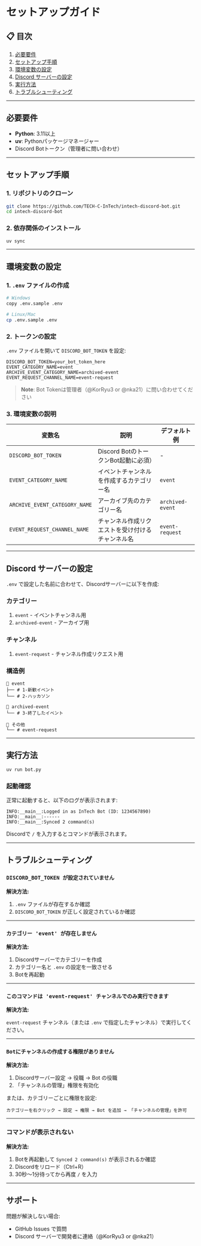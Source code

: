 # セットアップガイド

## 📋 目次

1. [必要要件](#必要要件)
2. [セットアップ手順](#セットアップ手順)
3. [環境変数の設定](#環境変数の設定)
4. [Discord サーバーの設定](#discord-サーバーの設定)
5. [実行方法](#実行方法)
6. [トラブルシューティング](#トラブルシューティング)

---

## 必要要件

- **Python**: 3.11以上
- **uv**: Pythonパッケージマネージャー
- Discord Botトークン（管理者に問い合わせ）

---

## セットアップ手順

### 1. リポジトリのクローン

```bash
git clone https://github.com/TECH-C-InTech/intech-discord-bot.git
cd intech-discord-bot
```

### 2. 依存関係のインストール

```bash
uv sync
```

---

## 環境変数の設定

### 1. `.env` ファイルの作成

```bash
# Windows
copy .env.sample .env

# Linux/Mac
cp .env.sample .env
```

### 2. トークンの設定

`.env` ファイルを開いて `DISCORD_BOT_TOKEN` を設定:

```env
DISCORD_BOT_TOKEN=your_bot_token_here
EVENT_CATEGORY_NAME=event
ARCHIVE_EVENT_CATEGORY_NAME=archived-event
EVENT_REQUEST_CHANNEL_NAME=event-request
```

> **Note**: Bot Tokenは管理者（@KorRyu3 or @nka21）に問い合わせてください

### 3. 環境変数の説明

| 変数名 | 説明 | デフォルト例 |
|--------|------|--------------|
| `DISCORD_BOT_TOKEN` | Discord BotのトークンBot起動に必須） | - |
| `EVENT_CATEGORY_NAME` | イベントチャンネルを作成するカテゴリー名 | `event` |
| `ARCHIVE_EVENT_CATEGORY_NAME` | アーカイブ先のカテゴリー名 | `archived-event` |
| `EVENT_REQUEST_CHANNEL_NAME` | チャンネル作成リクエストを受け付けるチャンネル名 | `event-request` |

---

## Discord サーバーの設定

`.env` で設定した名前に合わせて、Discordサーバーに以下を作成:

### カテゴリー

1. `event` - イベントチャンネル用
2. `archived-event` - アーカイブ用

### チャンネル

1. `event-request` - チャンネル作成リクエスト用

### 構造例

```text
📁 event
├── # 1-新歓イベント
└── # 2-ハッカソン

📁 archived-event
└── # 3-終了したイベント

📁 その他
└── # event-request
```

---

## 実行方法

```bash
uv run bot.py
```

### 起動確認

正常に起動すると、以下のログが表示されます:

```text
INFO:__main__:Logged in as InTech Bot (ID: 1234567890)
INFO:__main__:------
INFO:__main__:Synced 2 command(s)
```

Discordで `/` を入力するとコマンドが表示されます。

---

## トラブルシューティング

### `DISCORD_BOT_TOKEN が設定されていません`

**解決方法:**

1. `.env` ファイルが存在するか確認
2. `DISCORD_BOT_TOKEN` が正しく設定されているか確認

---

### `カテゴリー 'event' が存在しません`

**解決方法:**

1. Discordサーバーでカテゴリーを作成
2. カテゴリー名と `.env` の設定を一致させる
3. Botを再起動

---

### `このコマンドは 'event-request' チャンネルでのみ実行できます`

**解決方法:**

`event-request` チャンネル（または `.env` で指定したチャンネル）で実行してください。

---

### `Botにチャンネルの作成する権限がありません`

**解決方法:**

1. Discordサーバー設定 → 役職 → Bot の役職
2. 「チャンネルの管理」権限を有効化

または、カテゴリーごとに権限を設定:

```text
カテゴリーを右クリック → 設定 → 権限 → Bot を追加 → 「チャンネルの管理」を許可
```

---

### コマンドが表示されない

**解決方法:**

1. Botを再起動して `Synced 2 command(s)` が表示されるか確認
2. Discordをリロード（Ctrl+R）
3. 30秒〜1分待ってから再度 `/` を入力

---

## サポート

問題が解決しない場合:

- GitHub Issues で質問
- Discord サーバーで開発者に連絡（@KorRyu3 or @nka21）
